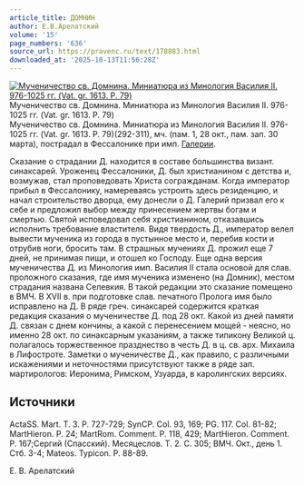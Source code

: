 ```yaml
---
article_title: ДОМНИН
author: Е.В.Арелатский
volume: '15'
page_numbers: '636'
source_url: https://pravenc.ru/text/178883.html
downloaded_at: '2025-10-13T11:56:28Z'
---
```


[![Мученичество св. Домнина. Миниатюра из Минология Василия II. 976-1025 гг. (Vat. gr. 1613. P. 79)](https://pravenc.ru/data/660/483/1234/i200.jpg "Кликните для увеличения картинки")](https://pravenc.ru/data/660/483/1234/i400.jpg)Мученичество св. Домнина. Миниатюра из Минология Василия II. 976-1025 гг. (Vat. gr. 1613. P. 79)  
Мученичество св. Домнина. Миниатюра из Минология Василия II. 976-1025 гг. (Vat. gr. 1613. P. 79)(292-311), мч. (пам. 1, 28 окт., пам. зап. 30 марта), пострадал в Фессалонике при имп. [Галерии](https://pravenc.ru/text/Галерии.html).

Сказание о страдании Д. находится в составе большинства визант. синаксарей. Уроженец Фессалоники, Д. был христианином с детства и, возмужав, стал проповедовать Христа согражданам. Когда император прибыл в Фессалонику, намереваясь устроить здесь резиденцию, и начал строительство дворца, ему донесли о Д. Галерий призвал его к себе и предложил выбор между принесением жертвы богам и смертью. Святой исповедовал себя христианином, отказавшись исполнить требование властителя. Видя твердость Д., император велел вывести мученика из города в пустынное место и, перебив кости и отрубив ноги, бросить там. В страшных мучениях Д. прожил еще 7 дней, не принимая пищи, и отошел ко Господу. Еще одна версия мученичества Д. из Минология имп. Василия II стала основой для слав. проложного сказания, где имя мученика изменено (на Домник), местом страдания названа Селевкия. В такой редакции это сказание помещено в ВМЧ. В XVII в. при подготовке слав. печатного Пролога имя было исправлено на Д. В ряде греч. синаксарей содержится краткая редакция сказания о мученичестве Д. под 28 окт. Какой из дней памяти Д. связан с днем кончины, а какой с перенесением мощей - неясно, но именно 28 окт. по синаксарным указаниям, а также типикону Великой ц. полагалось торжественное празднество в честь Д. в ц. св. арх. Михаила в Лифостроте. Заметки о мученичестве Д., как правило, с различными искажениями и неточностями присутствуют также в ряде зап. мартирологов: Иеронима, Римском, Узуарда, в каролингских версиях.

## Источники

ActaSS. Mart. T. 3. P. 727-729; SynCP. Col. 93, 169; PG. 117. Col. 81-82; MartHieron. P. 24; MartRom. Comment. P. 118, 429; MartHieron. Comment. P. 167;Сергий (Спасский). Месяцеслов. Т. 2. С. 305; ВМЧ. Окт., день 1. Стб. 3-4; Mateos. Typicon. P. 88-89.

Е. В. Арелатский
